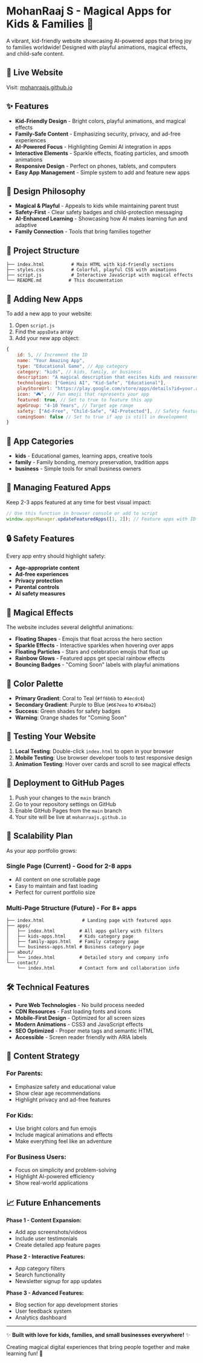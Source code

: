# MohanRaaj S - Magical Apps for Kids & Families 🌟

A vibrant, kid-friendly website showcasing AI-powered apps that bring joy to families worldwide! Designed with playful animations, magical effects, and child-safe content.

## 🚀 Live Website
Visit: [mohanraajs.github.io](https://mohanraajs.github.io)

## ✨ Features
- **Kid-Friendly Design** - Bright colors, playful animations, and magical effects
- **Family-Safe Content** - Emphasizing security, privacy, and ad-free experiences
- **AI-Powered Focus** - Highlighting Gemini AI integration in apps
- **Interactive Elements** - Sparkle effects, floating particles, and smooth animations
- **Responsive Design** - Perfect on phones, tablets, and computers
- **Easy App Management** - Simple system to add and feature new apps

## 🎨 Design Philosophy
- **Magical & Playful** - Appeals to kids while maintaining parent trust
- **Safety-First** - Clear safety badges and child-protection messaging
- **AI-Enhanced Learning** - Showcasing how AI makes learning fun and adaptive
- **Family Connection** - Tools that bring families together

## 📁 Project Structure
```
├── index.html          # Main HTML with kid-friendly sections
├── styles.css          # Colorful, playful CSS with animations
├── script.js           # Interactive JavaScript with magical effects
└── README.md          # This documentation
```

## 🔧 Adding New Apps

To add a new app to your website:

1. Open `script.js`
2. Find the `appsData` array
3. Add your new app object:

```javascript
{
    id: 5, // Increment the ID
    name: "Your Amazing App",
    type: "Educational Game", // App category
    category: "kids", // kids, family, or business
    description: "A magical description that excites kids and reassures parents about safety and learning benefits.",
    technologies: ["Gemini AI", "Kid-Safe", "Educational"],
    playStoreUrl: "https://play.google.com/store/apps/details?id=your.app.id",
    icon: "🎮", // Fun emoji that represents your app
    featured: true, // Set to true to feature this app
    ageGroup: "4-10 Years", // Target age range
    safety: ["Ad-Free", "Child-Safe", "AI-Protected"], // Safety features
    comingSoon: false // Set to true if app is still in development
}
```

## 🌟 App Categories
- **kids** - Educational games, learning apps, creative tools
- **family** - Family bonding, memory preservation, tradition apps
- **business** - Simple tools for small business owners

## 🎯 Managing Featured Apps

Keep 2-3 apps featured at any time for best visual impact:

```javascript
// Use this function in browser console or add to script
window.appsManager.updateFeaturedApps([1, 2]); // Feature apps with ID 1 and 2
```

## 🔒 Safety Features

Every app entry should highlight safety:
- **Age-appropriate content**
- **Ad-free experiences**
- **Privacy protection**
- **Parental controls**
- **AI safety measures**

## 🎨 Magical Effects

The website includes several delightful animations:
- **Floating Shapes** - Emojis that float across the hero section
- **Sparkle Effects** - Interactive sparkles when hovering over apps
- **Floating Particles** - Stars and celebration emojis that float up
- **Rainbow Glows** - Featured apps get special rainbow effects
- **Bouncing Badges** - "Coming Soon" labels with playful animations

## 🌈 Color Palette
- **Primary Gradient**: Coral to Teal (`#ff6b6b` to `#4ecdc4`)
- **Secondary Gradient**: Purple to Blue (`#667eea` to `#764ba2`) 
- **Success**: Green shades for safety badges
- **Warning**: Orange shades for "Coming Soon"

## 📱 Testing Your Website

1. **Local Testing**: Double-click `index.html` to open in your browser
2. **Mobile Testing**: Use browser developer tools to test responsive design
3. **Animation Testing**: Hover over cards and scroll to see magical effects

## 🚀 Deployment to GitHub Pages

1. Push your changes to the `main` branch
2. Go to your repository settings on GitHub
3. Enable GitHub Pages from the `main` branch
4. Your site will be live at `mohanraajs.github.io`

## 🔄 Scalability Plan

As your app portfolio grows:

### Single Page (Current) - Good for 2-8 apps
- All content on one scrollable page
- Easy to maintain and fast loading
- Perfect for current portfolio size

### Multi-Page Structure (Future) - For 8+ apps
```
├── index.html              # Landing page with featured apps
├── apps/
│   ├── index.html         # All apps gallery with filters
│   ├── kids-apps.html     # Kids category page
│   ├── family-apps.html   # Family category page 
│   └── business-apps.html # Business category page
├── about/
│   └── index.html         # Detailed story and company info
└── contact/
    └── index.html         # Contact form and collaboration info
```

## 🛠️ Technical Features

- **Pure Web Technologies** - No build process needed
- **CDN Resources** - Fast loading fonts and icons
- **Mobile-First Design** - Optimized for all screen sizes
- **Modern Animations** - CSS3 and JavaScript effects
- **SEO Optimized** - Proper meta tags and semantic HTML
- **Accessible** - Screen reader friendly with ARIA labels

## 🎯 Content Strategy

### For Parents:
- Emphasize safety and educational value
- Show clear age recommendations
- Highlight privacy and ad-free features

### For Kids:
- Use bright colors and fun emojis
- Include magical animations and effects
- Make everything feel like an adventure

### For Business Users:
- Focus on simplicity and problem-solving
- Highlight AI-powered efficiency
- Show real-world applications

## 📈 Future Enhancements

**Phase 1 - Content Expansion:**
- Add app screenshots/videos
- Include user testimonials
- Create detailed app feature pages

**Phase 2 - Interactive Features:**
- App category filters
- Search functionality
- Newsletter signup for app updates

**Phase 3 - Advanced Features:**
- Blog section for app development stories
- User feedback system
- Analytics dashboard

---

✨ **Built with love for kids, families, and small businesses everywhere!** ✨

Creating magical digital experiences that bring people together and make learning fun! 🌟